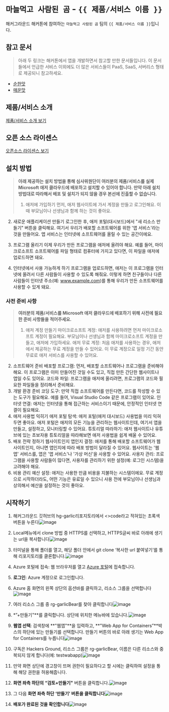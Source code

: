 # `마늘먹고 사람된 곰` - `{{ 제품/서비스 이름 }}`

해커그라운드 해커톤에 참여하는 `마늘먹고 사람된 곰` 팀의 `{{ 제품/서비스 이름 }}`입니다.

## 참고 문서

> 아래 두 링크는 해커톤에서 앱을 개발하면서 참고할 만한 문서들입니다. 이 문서들에서 언급한 서비스 이외에도 더 많은 서비스들이 PaaS, SaaS, 서버리스 형태로 제공되니 참고하세요.

- [순한맛](./REFERENCES_BASIC.md)
- [매운맛](./REFERENCES_ADVANCED.md)

## 제품/서비스 소개

<!-- 아래 링크는 지우지 마세요 -->
[제품/서비스 소개 보기](TOPIC.md)
<!-- 위 링크는 지우지 마세요 -->

## 오픈 소스 라이센스

<!-- 아래 링크는 지우지 마세요 -->
[오픈소스 라이센스 보기](./LICENSE)
<!-- 위 링크는 지우지 마세요 -->

## 설치 방법

> **아래 제공하는 설치 방법을 통해 심사위원단이 여러분의 제품/서비스를 실제 Microsoft 애저 클라우드에 배포하고 설치할 수 있어야 합니다. 만약 아래 설치 방법대로 따라해서 배포 및 설치가 되지 않을 경우 본선에 진출할 수 없습니다.**
>
> 1) 애저에 가입하기
먼저, 애저 웹사이트에 가서 계정을 만들고 로그인해요. 이때 부모님이나 선생님과 함께 하는 것이 좋아요.

2) 새로운 애플리케이션 만들기
로그인한 후, 애저 포털(대시보드)에서 "새 리소스 만들기" 버튼을 클릭해요. 여기서 우리가 배포할 소프트웨어를 위한 '앱 서비스'라는 것을 만들어요. 앱 서비스는 인터넷에 소프트웨어를 올릴 수 있는 공간이에요.

3) 프로그램 올리기
이제 우리가 만든 프로그램을 애저에 올려야 해요. 예를 들어, 마이크로소프트 소프트웨어를 파일 형태로 컴퓨터에 가지고 있다면, 이 파일을 애저에 업로드하면 돼요.

4) 인터넷에서 사용 가능하게 하기
프로그램을 업로드하면, 애저는 이 프로그램을 인터넷에 올려서 다른 사람들이 사용할 수 있도록 해줘요. 이렇게 하면 친구들이나 다른 사람들이 인터넷 주소(예: www.example.com)를 통해 우리가 만든 소프트웨어를 사용할 수 있게 돼요.

### 사전 준비 사항

> **여러분의 제품/서비스를 Microsoft 애저 클라우드에 배포하기 위해 사전에 필요한 준비 사항들을 적어주세요.**
> 1. 애저 계정 만들기
마이크로소프트 계정: 애저를 사용하려면 먼저 마이크로소프트 계정이 필요해요. 부모님이나 선생님과 함께 마이크로소프트 계정을 만들고, 애저에 가입하세요.
애저 무료 계정: 처음 애저를 사용하는 경우, 애저에서 제공하는 무료 계정을 만들 수 있어요. 이 무료 계정으로 일정 기간 동안 무료로 애저 서비스를 사용할 수 있어요.
2. 소프트웨어 준비
배포할 프로그램: 먼저, 배포할 소프트웨어나 프로그램을 준비해야 해요. 이 프로그램은 이미 만들어진 것일 수도 있고, 직접 만든 간단한 웹사이트나 앱일 수도 있어요.
코드와 파일: 프로그램을 애저에 올리려면, 프로그램의 코드와 필요한 파일들을 정리해서 준비해요.
3. 개발 환경 준비
코딩 도구: 만약 직접 소프트웨어를 만든다면, 코드를 작성할 수 있는 도구가 필요해요. 예를 들어, Visual Studio Code 같은 프로그램이 있어요.
인터넷 연결: 애저는 인터넷을 통해 접근하는 서비스이기 때문에, 안정적인 인터넷 연결이 필요해요.
4. 애저 사용법 익히기
애저 포털 탐색: 애저 포털(애저 대시보드) 사용법을 미리 익혀두면 좋아요. 애저 포털은 애저의 모든 기능을 관리하는 웹사이트인데, 여기서 앱을 만들고, 설정하고, 모니터링할 수 있어요.
튜토리얼 따라하기: 애저 웹사이트나 유튜브에 있는 초보자용 튜토리얼을 따라해보면 애저 사용법을 쉽게 배울 수 있어요.
5. 배포 전략 정하기
웹사이트인지 앱인지 결정: 애저를 통해 배포할 소프트웨어가 웹사이트인지, 아니면 앱인지에 따라 배포 방법이 달라질 수 있어요. 웹사이트는 '웹 앱' 서비스를, 앱은 '앱 서비스'나 '가상 머신'을 사용할 수 있어요.
사용자 관리: 프로그램을 사용할 사람들이 많다면, 사용자를 관리하기 위한 설정(예: 로그인 시스템)을 고려해야 해요.
6. 비용 관리
예산 설정: 애저는 사용한 만큼 비용을 지불하는 시스템이에요. 무료 계정으로 시작하더라도, 어떤 기능은 유료일 수 있으니 사용 전에 부모님이나 선생님과 상의해서 예산을 설정하는 것이 좋아요.


## 시작하기

1. 해커그라운드 깃허브의 hg-garlic리포지토리에서 <>code라고 적혀있는 초록색 버튼을 누른다![image](https://github.com/user-attachments/assets/a406feeb-6dee-4c0d-8f96-88c683d59e4d)


2. Local메뉴에서 clone 방법 중 HTTPS를 선택하고, HTTPS글씨 바로 아래에 생기는 url을 복사합니다![image](https://github.com/user-attachments/assets/8243cb16-6763-401a-b918-5016ab504537)

3. 터미널을 통해 폴더를 열고, 해당 폴더 안에서 git clone ‘복사한 url 붙여넣기’를 통해 리포지토리를 클론합니다.![image](https://github.com/user-attachments/assets/639fb6cd-b13f-4228-9248-3189655ece9e)

4. Azure 포털에 접속: 웹 브라우저를 열고 [Azure 포털](https://portal.azure.com/)에 접속합니다.
5. **로그인**: Azure 계정으로 로그인합니다.
6. Azure 홈 화면의 왼쪽 상단의 옵션바를 클릭하고, 리소스 그룹을 선택합니다![image](https://github.com/user-attachments/assets/425db363-488e-4311-874f-9dada8a7d13b)

7. 여러 리소스 그룹 중 rg-garlicBear를 찾아 클릭합니다![image](https://github.com/user-attachments/assets/4b800e2d-5b97-4507-af75-423c63f7b369)

8. *”+만들기"**를 클릭합니다. 상단에 위치한 메뉴바에 있습니다.![image](https://github.com/user-attachments/assets/01ccdd38-70fc-4a24-a79d-9cdde11d1d8e)

9. **웹앱 선택**: 검색창에 **"웹앱"**을 입력하고, **"Web App for Containers”**박스의 하단에 있는 만들기를 선택합니다. 만들기 버튼의 바로 아래 생기는 Web App for Containers를 누릅니다![image](https://github.com/user-attachments/assets/928fe262-0b23-4b2c-9bd1-a5738e94ac4d)

10. 구독은 Hackers Ground, 리소스 그룹은 rg-garlicBear, 이름은 다른 리소스와 중복되지 않게 합니다(예: testwabapp)![image](https://github.com/user-attachments/assets/b77da58e-04b0-4d3f-92f2-9c1a09d2420e)

11. 만약 화면 상단에 경고창이 뜨며 권한이 필요하다고 할 시에는 클릭하여 설정을 통해 해당 권한을 허용해줍니다.
12. **화면 좌측 하단의** **“검토+만들기"** 버튼을 클릭합니다.![image](https://github.com/user-attachments/assets/657a0e7f-5681-49c3-9733-fe50c4f6c715)

13. 그 다음 **화면 좌측 하단 ‘만들기’ 버튼을 클릭합니다**![image](https://github.com/user-attachments/assets/89fb6afc-9101-43e2-83a5-488b64dfde4f)

14. **배포가 완료된 것을 확인합니다**![image](https://github.com/user-attachments/assets/fe63bbf3-4aa0-4496-addb-b052b3e3961a)

